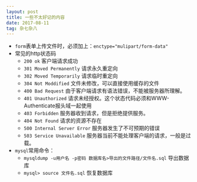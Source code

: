 ```yaml
---
layout: post
title: 一些不太好记的内容
date: 2017-08-11 
tag: 杂七杂八
---
```


- `form`表单上传文件时，必须加上：`enctype="mulipart/form-data"`
- 常见的http状态码 
	+ `200 ok` 客户端请求成功
	+ `301 Moved Permanently` 请求永久重定向
	+ `302 Moved Temporarily` 请求临时重定向
	+ `304 Not Moddified` 文件未修改，可以直接使用缓存的文件
	+ `400 Bad Request` 由于客户端请求有语法错误，不能被服务器所理解。
	+ `401 Unauthorized` 请求未经授权。这个状态代码必须和WWW-Authenticate报头域一起使用
	+ `403 Forbidden` 服务器收到请求，但是拒绝提供服务。
	+ `404 Not Found` 请求的资源不存在
	+ `500 Internal Server Error` 服务器发生了不可预期的错误
	+ `503 Service Unavailable` 服务器当前不能处理客户端的请求，一般是过载。
- `mysql`常用命令：
	+ `mysqldump -u用户名 -p密码 数据库名>导出的文件路径/文件名.sql` 导出数据库
	+ `mysql> source 文件名.sql`             恢复数据库
